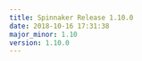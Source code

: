 ```yaml
---
title: Spinnaker Release 1.10.0
date: 2018-10-16 17:31:38
major_minor: 1.10
version: 1.10.0
---
```


<script src="https://gist.github.com/spinnaker-release/5d4302d6ce01688de07a9977b210dbfc.js"/>
